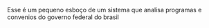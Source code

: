 Esse é um pequeno esboço de um sistema que analisa programas e convenios do governo federal do brasil
